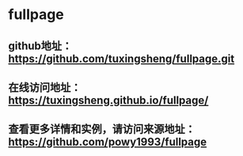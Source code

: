 # fullpage

## github地址：https://github.com/tuxingsheng/fullpage.git
## 在线访问地址：https://tuxingsheng.github.io/fullpage/
## 查看更多详情和实例，请访问来源地址：https://github.com/powy1993/fullpage
